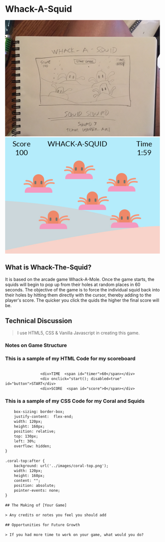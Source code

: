 # Whack-A-Squid

![Image of wirframe](/images/Wireframe.png)
![Image of draft](/images/Draft.jpg)

## What is Whack-The-Squid?

It is based on the arcade game Whack-A-Mole. Once the game starts, the squids will begin to pop up from their holes at random places in 60 seconds. The objective of the game is to force the individual squid back into their holes by hitting them directly with the cursor, thereby adding to the player's score. The quicker you click the quids the higher the final score will be.

## Technical Discussion

> I use HTML5, CSS & Vanilla Javascript in creating this game. 

### Notes on Game Structure

### This is a sample of my HTML Code for my scoreboard
> ``` <div class="scoreboard">
                    <div>TIME  <span id="timer">60</span></div>
                    <div onclick="start(); disabled=true" id="button">START</div>
                    <div>SCORE  <span id="score">0</span></div>
</div>

### This is a sample of my CSS Code for my Coral and Squids

``` .coral-top {
    box-sizing: border-box;
    justify-content:  flex-end;
    width: 120px;
    height: 160px;
    position: relative;
    top: 130px;
    left: 30%;
    overflow: hidden;                   
}

.coral-top:after {
    background: url('../images/coral-top.png');
    width: 120px;
    height: 160px;
    content: "";
    position: absolute;
    pointer-events: none;
}   

## The Making of [Your Game]

> Any credits or notes you feel you should add

## Opportunities for Future Growth

> If you had more time to work on your game, what would you do?
